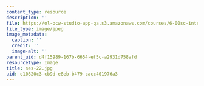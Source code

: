 ```yaml
---
content_type: resource
description: ''
file: https://ol-ocw-studio-app-qa.s3.amazonaws.com/courses/6-00sc-introduction-to-computer-science-and-programming-spring-2011/c10820c3cb9de8ebb479cacc401976a3_ses-22.jpg
file_type: image/jpeg
image_metadata:
  caption: ''
  credit: ''
  image-alt: ''
parent_uid: d4f15989-167b-6654-ef5c-a2931d758afd
resourcetype: Image
title: ses-22.jpg
uid: c10820c3-cb9d-e8eb-b479-cacc401976a3
---
```

